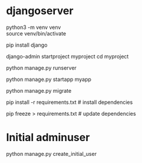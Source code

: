 # djangoserver
python3 -m venv venv        
source venv/bin/activate    

pip install django          

django-admin startproject myproject
cd myproject

python manage.py runserver

python manage.py startapp myapp

python manage.py migrate


pip install -r requirements.txt # install dependencies

pip freeze > requirements.txt # update dependencies

    
# Initial adminuser
python manage.py create_initial_user